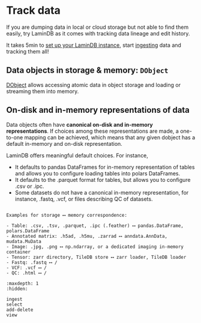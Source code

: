 # Track data

If you are dumping data in local or cloud storage but not able to find them easily, try LaminDB as it comes with tracking data lineage and edit history.

It takes 5min to [set up your LaminDB instance](https://lamin.ai/docs/db/guide/init), start [ingesting](https://lamin.ai/docs/db/guide/ingest) data and tracking them all!

## Data objects in storage & memory: `DObject`

[DObject](lamindb.dobject) allows accessing atomic data in object storage and loading or streaming them into memory.

## On-disk and in-memory representations of data

Data objects often have **canonical on-disk and in-memory representations**. If choices among these representations are made, a one-to-one mapping can be achieved, which means that any given dobject has a default in-memory and on-disk representation.

LaminDB offers meaningful default choices. For instance,

- It defaults to pandas DataFrames for in-memory representation of tables and allows you to configure loading tables into polars DataFrames.
- It defaults to the .parquet format for tables, but allows you to configure .csv or .ipc.
- Some datasets do not have a canonical in-memory representation, for instance, .fastq, .vcf, or files describing QC of datasets.

```{tip}

Examples for storage ⟷ memory correspondence:

- Table: .csv, .tsv, .parquet, .ipc (.feather) ⟷ pandas.DataFrame, polars.DataFrame
- Annotated matrix: .h5ad, .h5mu, .zarrad ⟷ anndata.AnnData, mudata.MuData
- Image: .jpg, .png ⟷ np.ndarray, or a dedicated imaging in-memory container
- Tensor: zarr directory, TileDB store ⟷ zarr loader, TileDB loader
- Fastq: .fastq ⟷ /
- VCF: .vcf ⟷ /
- QC: .html ⟷ /

```

```{toctree}
:maxdepth: 1
:hidden:

ingest
select
add-delete
view
```
